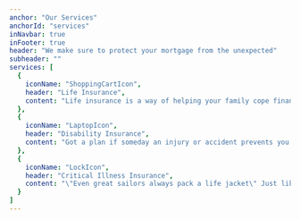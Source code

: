 ```yaml
---
anchor: "Our Services"
anchorId: "services"
inNavbar: true
inFooter: true
header: "We make sure to protect your mortgage from the unexpected"
subheader: ""
services: [
  {
    iconName: "ShoppingCartIcon",
    header: "Life Insurance",
    content: "Life insurance is a way of helping your family cope financially when you die. It is intended to provide help to your loved ones when they can't rely on your salary or income any longer. The pay-out can be used to clear debts, pay off the mortgage or just cover everyday expenses."
  },
  {
    iconName: "LaptopIcon",
    header: "Disability Insurance",
    content: "Got a plan if someday an injury or accident prevents you from working? Depending on many factors, including your type of work, there is a disability insurance that will fit your exact needs."
  },
  {
    iconName: "LockIcon",
    header: "Critical Illness Insurance",
    content: "\"Even great sailors always pack a life jacket\" Just like a journey out into the sea, your finances involve planning for any unforeseeable situation. Being prepared in the event of any critical illness will protect and your family from financial ruin."
  }
]
---
```

